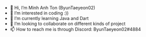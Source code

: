 - 👋 Hi, I’m Minh Anh Ton (ByunTaeyeon02)
- 👀 I’m interested in coding :))
- 🌱 I’m currently learning Java and Dart
- 💞️ I’m looking to collaborate on different kinds of project
- 📫 How to reach me is through Discord: ByunTaeyeon02#4884

<!---
ByunTaeyeon02/ByunTaeyeon02 is a ✨ special ✨ repository because its `README.md` (this file) appears on your GitHub profile.
You can click the Preview link to take a look at your changes.
--->
